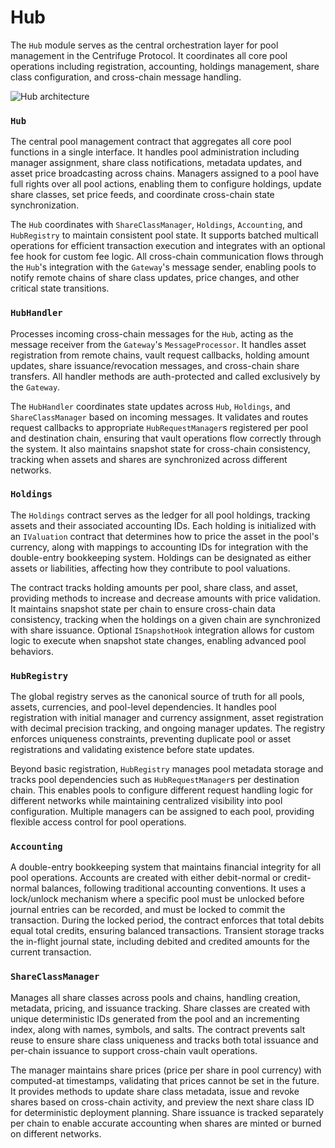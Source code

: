 # Hub

The `Hub` module serves as the central orchestration layer for pool management in the Centrifuge Protocol. It coordinates all core pool operations including registration, accounting, holdings management, share class configuration, and cross-chain message handling.

![Hub architecture](http://www.plantuml.com/plantuml/proxy?cache=no&src=https://raw.githubusercontent.com/centrifuge/protocol/c8eba945b734afcabcead556b7c8c00561828268/docs/architecture/core/hub.puml)

### `Hub`

The central pool management contract that aggregates all core pool functions in a single interface. It handles pool administration including manager assignment, share class notifications, metadata updates, and asset price broadcasting across chains. Managers assigned to a pool have full rights over all pool actions, enabling them to configure holdings, update share classes, set price feeds, and coordinate cross-chain state synchronization.

The `Hub` coordinates with `ShareClassManager`, `Holdings`, `Accounting`, and `HubRegistry` to maintain consistent pool state. It supports batched multicall operations for efficient transaction execution and integrates with an optional fee hook for custom fee logic. All cross-chain communication flows through the `Hub`'s integration with the `Gateway`'s message sender, enabling pools to notify remote chains of share class updates, price changes, and other critical state transitions.

### `HubHandler`

Processes incoming cross-chain messages for the `Hub`, acting as the message receiver from the `Gateway`'s `MessageProcessor`. It handles asset registration from remote chains, vault request callbacks, holding amount updates, share issuance/revocation messages, and cross-chain share transfers. All handler methods are auth-protected and called exclusively by the `Gateway`.

The `HubHandler` coordinates state updates across `Hub`, `Holdings`, and `ShareClassManager` based on incoming messages. It validates and routes request callbacks to appropriate `HubRequestManager`s registered per pool and destination chain, ensuring that vault operations flow correctly through the system. It also maintains snapshot state for cross-chain consistency, tracking when assets and shares are synchronized across different networks.

### `Holdings`

The `Holdings` contract serves as the ledger for all pool holdings, tracking assets and their associated accounting IDs. Each holding is initialized with an `IValuation` contract that determines how to price the asset in the pool's currency, along with mappings to accounting IDs for integration with the double-entry bookkeeping system. Holdings can be designated as either assets or liabilities, affecting how they contribute to pool valuations.

The contract tracks holding amounts per pool, share class, and asset, providing methods to increase and decrease amounts with price validation. It maintains snapshot state per chain to ensure cross-chain data consistency, tracking when the holdings on a given chain are synchronized with share issuance. Optional `ISnapshotHook` integration allows for custom logic to execute when snapshot state changes, enabling advanced pool behaviors.

### `HubRegistry`

The global registry serves as the canonical source of truth for all pools, assets, currencies, and pool-level dependencies. It handles pool registration with initial manager and currency assignment, asset registration with decimal precision tracking, and ongoing manager updates. The registry enforces uniqueness constraints, preventing duplicate pool or asset registrations and validating existence before state updates.

Beyond basic registration, `HubRegistry` manages pool metadata storage and tracks pool dependencies such as `HubRequestManager`s per destination chain. This enables pools to configure different request handling logic for different networks while maintaining centralized visibility into pool configuration. Multiple managers can be assigned to each pool, providing flexible access control for pool operations.

### `Accounting`

A double-entry bookkeeping system that maintains financial integrity for all pool operations. Accounts are created with either debit-normal or credit-normal balances, following traditional accounting conventions. It uses a lock/unlock mechanism where a specific pool must be unlocked before journal entries can be recorded, and must be locked to commit the transaction. During the locked period, the contract enforces that total debits equal total credits, ensuring balanced transactions. Transient storage tracks the in-flight journal state, including debited and credited amounts for the current transaction.

### `ShareClassManager`

Manages all share classes across pools and chains, handling creation, metadata, pricing, and issuance tracking. Share classes are created with unique deterministic IDs generated from the pool and an incrementing index, along with names, symbols, and salts. The contract prevents salt reuse to ensure share class uniqueness and tracks both total issuance and per-chain issuance to support cross-chain vault operations.

The manager maintains share prices (price per share in pool currency) with computed-at timestamps, validating that prices cannot be set in the future. It provides methods to update share class metadata, issue and revoke shares based on cross-chain activity, and preview the next share class ID for deterministic deployment planning. Share issuance is tracked separately per chain to enable accurate accounting when shares are minted or burned on different networks.
